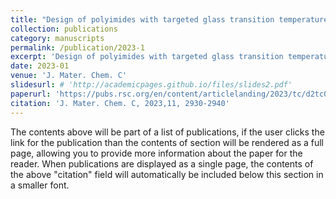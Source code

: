 ```yaml
---
title: "Design of polyimides with targeted glass transition temperature using a graph neural network"
collection: publications
category: manuscripts
permalink: /publication/2023-1
excerpt: 'Design of polyimides with targeted glass transition temperature using a graph neural network.'
date: 2023-01
venue: 'J. Mater. Chem. C'
slidesurl: # 'http://academicpages.github.io/files/slides2.pdf'
paperurl: 'https://pubs.rsc.org/en/content/articlelanding/2023/tc/d2tc05174e'
citation: 'J. Mater. Chem. C, 2023,11, 2930-2940'
---
```


The contents above will be part of a list of publications, if the user clicks the link for the publication than the contents of section will be rendered as a full page, allowing you to provide more information about the paper for the reader. When publications are displayed as a single page, the contents of the above "citation" field will automatically be included below this section in a smaller font.
